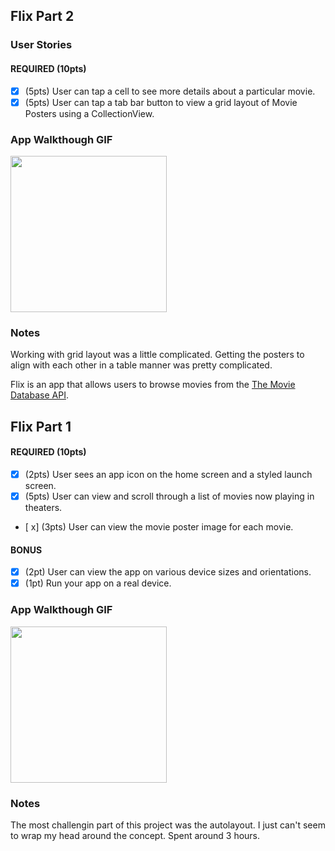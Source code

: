 ## Flix Part 2

### User Stories

#### REQUIRED (10pts)
- [x] (5pts) User can tap a cell to see more details about a particular movie.
- [x] (5pts) User can tap a tab bar button to view a grid layout of Movie Posters using a CollectionView.

### App Walkthough GIF
<img src="http://g.recordit.co/MtEgsVU9p5.gif" width=250><br>

### Notes
Working with grid layout was a little complicated. Getting the posters to align with each other in a table manner was pretty complicated.


Flix is an app that allows users to browse movies from the [The Movie Database API](http://docs.themoviedb.apiary.io/#).

## Flix Part 1

#### REQUIRED (10pts)
- [x] (2pts) User sees an app icon on the home screen and a styled launch screen.
- [x] (5pts) User can view and scroll through a list of movies now playing in theaters.
- [ x] (3pts) User can view the movie poster image for each movie.

#### BONUS
- [x] (2pt) User can view the app on various device sizes and orientations.
- [x] (1pt) Run your app on a real device.

### App Walkthough GIF
<img src="http://g.recordit.co/HgYY7G37wd.gif" width=250><br>

### Notes
The most challengin part of this project was the autolayout. I just can't seem to wrap my head around the concept. 
Spent around 3 hours.
